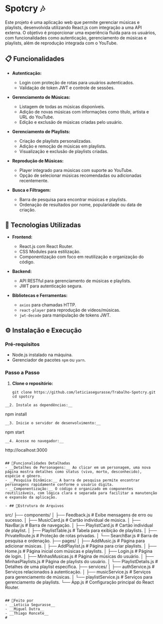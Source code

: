 # Spotcry 🎶

Este projeto é uma aplicação web que permite gerenciar músicas e playlists, desenvolvida utilizando React.js com integração a uma API externa. O objetivo é proporcionar uma experiência fluida para os usuários, com funcionalidades como autenticação, gerenciamento de músicas e playlists, além de reprodução integrada com o YouTube.

## 📋 Funcionalidades

- **Autenticação:**
  - Login com proteção de rotas para usuários autenticados.
  - Validação de token JWT e controle de sessões.

- **Gerenciamento de Músicas:**
  - Listagem de todas as músicas disponíveis.
  - Adição de novas músicas com informações como título, artista e URL do YouTube.
  - Edição e exclusão de músicas criadas pelo usuário.

- **Gerenciamento de Playlists:**
  - Criação de playlists personalizadas.
  - Adição e remoção de músicas em playlists.
  - Visualização e exclusão de playlists criadas.

- **Reprodução de Músicas:**
  - Player integrado para músicas com suporte ao YouTube.
  - Opção de selecionar músicas recomendadas ou adicionadas recentemente.

- **Busca e Filtragem:**
  - Barra de pesquisa para encontrar músicas e playlists.
  - Ordenação de resultados por nome, popularidade ou data de criação.

## 🚀 Tecnologias Utilizadas

- **Frontend:**
  - React.js com React Router.
  - CSS Modules para estilização.
  - Componentização com foco em reutilização e organização do código.

- **Backend:**
  - API RESTful para gerenciamento de músicas e playlists.
  - JWT para autenticação segura.

- **Bibliotecas e Ferramentas:**
  - `axios` para chamadas HTTP.
  - `react-player` para reprodução de vídeos/músicas.
  - `jwt-decode` para manipulação de tokens JWT.

## ⚙️ Instalação e Execução

### Pré-requisitos

- Node.js instalado na máquina.
- Gerenciador de pacotes `npm` ou `yarn`.

### Passo a Passo

1. **Clone o repositório:**
   ```
   git clone https://github.com/leticiasegurasse/Trabalho-Spotcry.git
   cd spotcry
```
__2. Instale as dependências:__
```
npm install
```
__3. Inicie o servidor de desenvolvimento:__
```
npm start
```
__4. Acesse no navegador:__
```
http://localhost:3000
```

## 📑Funcionalidades Detalhadas
- __Detalhes de Personagens:__ Ao clicar em um personagem, uma nova página mostra detalhes como status (vivo, morto, desconhecido), espécie e gênero.
- __Pesquisa Dinâmica:__ A barra de pesquisa permite encontrar personagens rapidamente conforme o usuário digita.
- __Componentização:__ O código é organizado em componentes reutilizáveis, com lógica clara e separada para facilitar a manutenção e expansão da aplicação.

- ## 📂Estrutura de Arquivos
```
src/
├── components/
│   ├── Feedback.js        # Exibe mensagens de erro ou sucesso.
│   ├── MusicCard.js       # Cartão individual de música.
│   ├── NavBar.js          # Barra de navegação.
│   ├── PlaylistCard.js    # Cartão individual de playlist.
│   ├── PlaylistTable.js   # Tabela para exibição de playlists.
│   ├── PrivateRoute.js    # Proteção de rotas privadas.
│   └── SearchBar.js       # Barra de pesquisa e ordenação.
├── pages/
│   ├── AddMusic.js        # Página para adicionar músicas.
│   ├── AddPlaylist.js     # Página para criar playlists.
│   ├── Home.js            # Página inicial com músicas e playlists.
│   ├── Login.js           # Página de login.
│   ├── MinhasMusicas.js   # Página de músicas do usuário.
│   ├── MinhasPlaylists.js # Página de playlists do usuário.
│   └── PlaylistDetails.js # Detalhes de uma playlist específica.
├── services/
│   ├── authService.js     # Serviços relacionados à autenticação.
│   ├── musicService.js    # Serviços para gerenciamento de músicas.
│   └── playlistService.js # Serviços para gerenciamento de playlists.
└── App.js                 # Configuração principal do React Router.
```

## 📝Feito por
- __Leticia Segurasse__
- __Miguel Dutra__
- __Thiago Roncete__ 
#

